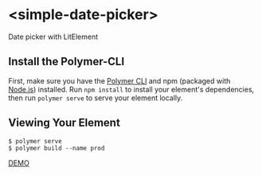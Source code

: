 # \<simple-date-picker\>

Date picker with LitElement

## Install the Polymer-CLI

First, make sure you have the [Polymer CLI](https://www.npmjs.com/package/polymer-cli) and npm (packaged with [Node.js](https://nodejs.org)) installed. Run `npm install` to install your element's dependencies, then run `polymer serve` to serve your element locally.

## Viewing Your Element

```
$ polymer serve
$ polymer build --name prod
```
[DEMO](https://rodrigosaladoanaya.github.io/simple-date-picker/)
